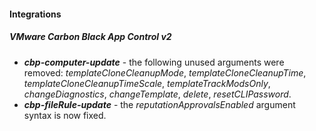 
#### Integrations
##### VMware Carbon Black App Control v2
- ***cbp-computer-update*** - the following unused arguments were removed: *templateCloneCleanupMode*, *templateCloneCleanupTime*, *templateCloneCleanupTimeScale*, *templateTrackModsOnly*, *changeDiagnostics*, *changeTemplate*, *delete*, *resetCLIPassword*.
- ***cbp-fileRule-update*** - the *reputationApprovalsEnabled* argument syntax is now fixed.
